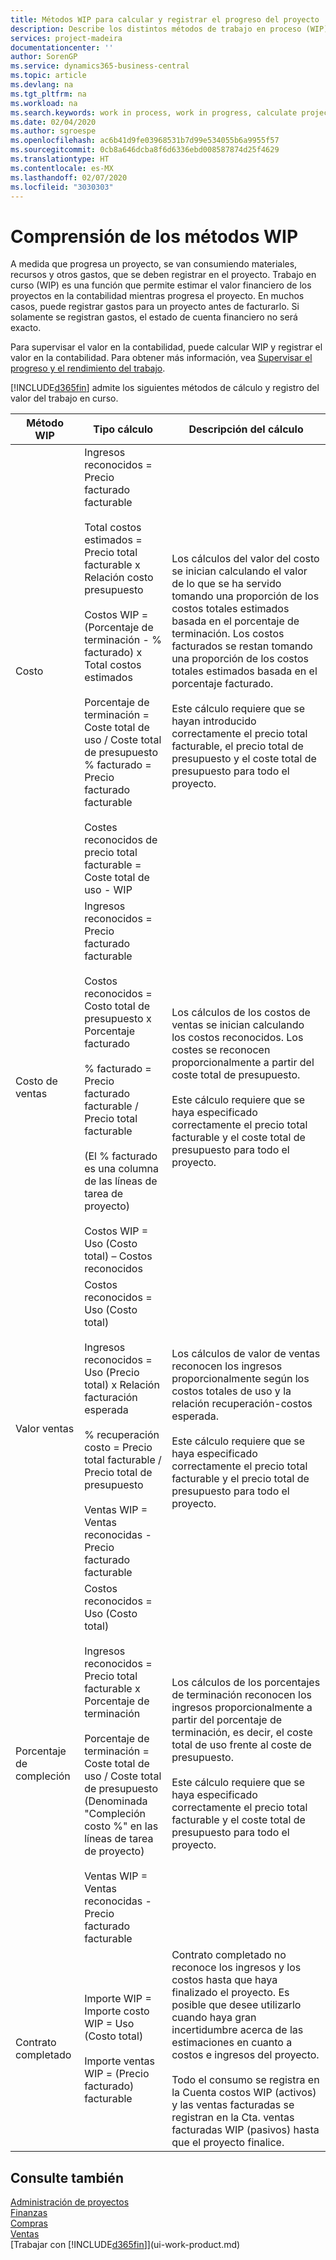 ```yaml
---
title: Métodos WIP para calcular y registrar el progreso del proyecto | Documentos de Microsoft
description: Describe los distintos métodos de trabajo en proceso (WIP) que puede utilizar para registrar, supervisar y calcular la información financiera de los proyectos en curso.
services: project-madeira
documentationcenter: ''
author: SorenGP
ms.service: dynamics365-business-central
ms.topic: article
ms.devlang: na
ms.tgt_pltfrm: na
ms.workload: na
ms.search.keywords: work in process, work in progress, calculate project WIP
ms.date: 02/04/2020
ms.author: sgroespe
ms.openlocfilehash: ac6b41d9fe03968531b7d99e534055b6a9955f57
ms.sourcegitcommit: 0cb8a646dcba8f6d6336ebd008587874d25f4629
ms.translationtype: HT
ms.contentlocale: es-MX
ms.lasthandoff: 02/07/2020
ms.locfileid: "3030303"
---
```

# <a name="understanding-wip-methods"></a>Comprensión de los métodos WIP
A medida que progresa un proyecto, se van consumiendo materiales, recursos y otros gastos, que se deben registrar en el proyecto. Trabajo en curso (WIP) es una función que permite estimar el valor financiero de los proyectos en la contabilidad mientras progresa el proyecto. En muchos casos, puede registrar gastos para un proyecto antes de facturarlo. Si solamente se registran gastos, el estado de cuenta financiero no será exacto.

Para supervisar el valor en la contabilidad, puede calcular WIP y registrar el valor en la contabilidad. Para obtener más información, vea [Supervisar el progreso y el rendimiento del trabajo](projects-how-monitor-progress-performance.md).

[!INCLUDE[d365fin](includes/d365fin_md.md)] admite los siguientes métodos de cálculo y registro del valor del trabajo en curso.

| Método WIP | Tipo cálculo | Descripción del cálculo |
| --- | --- | --- |
| Costo |Ingresos reconocidos = Precio facturado facturable<br /><br /> Total costos estimados = Precio total facturable x Relación costo presupuesto<br /><br /> Costos WIP = (Porcentaje de terminación - % facturado) x Total costos estimados<br /><br /> Porcentaje de terminación = Coste total de uso / Coste total de presupuesto<br /> % facturado = Precio facturado facturable<br /><br /> Costes reconocidos de precio total facturable = Coste total de uso - WIP |Los cálculos del valor del costo se inician calculando el valor de lo que se ha servido tomando una proporción de los costos totales estimados basada en el porcentaje de terminación. Los costos facturados se restan tomando una proporción de los costos totales estimados basada en el porcentaje facturado.<br /><br /> Este cálculo requiere que se hayan introducido correctamente el precio total facturable, el precio total de presupuesto y el coste total de presupuesto para todo el proyecto. |
| Costo de ventas |Ingresos reconocidos = Precio facturado facturable<br /><br /> Costos reconocidos = Costo total de presupuesto x Porcentaje facturado<br /><br /> % facturado = Precio facturado facturable / Precio total facturable<br /><br /> (El % facturado es una columna de las líneas de tarea de proyecto)<br /><br /> Costos WIP = Uso (Costo total) – Costos reconocidos |Los cálculos de los costos de ventas se inician calculando los costos reconocidos. Los costes se reconocen proporcionalmente a partir del coste total de presupuesto.<br /><br /> Este cálculo requiere que se haya especificado correctamente el precio total facturable y el coste total de presupuesto para todo el proyecto. |
| Valor ventas |Costos reconocidos = Uso (Costo total)<br /><br /> Ingresos reconocidos = Uso (Precio total) x Relación facturación esperada<br /><br /> % recuperación costo = Precio total facturable / Precio total de presupuesto<br /><br /> Ventas WIP = Ventas reconocidas - Precio facturado facturable |Los cálculos de valor de ventas reconocen los ingresos proporcionalmente según los costos totales de uso y la relación recuperación-costos esperada.<br /><br /> Este cálculo requiere que se haya especificado correctamente el precio total facturable y el precio total de presupuesto para todo el proyecto. |
| Porcentaje de compleción |Costos reconocidos = Uso (Costo total)<br /><br /> Ingresos reconocidos = Precio total facturable x Porcentaje de terminación<br /><br /> Porcentaje de terminación = Coste total de uso / Coste total de presupuesto<br /> (Denominada "Compleción costo %" en las líneas de tarea de proyecto)<br /><br /> Ventas WIP = Ventas reconocidas - Precio facturado facturable |Los cálculos de los porcentajes de terminación reconocen los ingresos proporcionalmente a partir del porcentaje de terminación, es decir, el coste total de uso frente al coste de presupuesto.<br /><br /> Este cálculo requiere que se haya especificado correctamente el precio total facturable y el coste total de presupuesto para todo el proyecto. |
| Contrato completado |Importe WIP = Importe costo WIP = Uso (Costo total)<br /><br /> Importe ventas WIP = (Precio facturado) facturable |Contrato completado no reconoce los ingresos y los costos hasta que haya finalizado el proyecto. Es posible que desee utilizarlo cuando haya gran incertidumbre acerca de las estimaciones en cuanto a costos e ingresos del proyecto.<br /><br /> Todo el consumo se registra en la Cuenta costos WIP (activos) y las ventas facturadas se registran en la Cta. ventas facturadas WIP (pasivos) hasta que el proyecto finalice. |

## <a name="see-also"></a>Consulte también
[Administración de proyectos](projects-manage-projects.md)  
[Finanzas](finance.md)  
[Compras](purchasing-manage-purchasing.md)         
[Ventas](sales-manage-sales.md)      
[Trabajar con [!INCLUDE[d365fin](includes/d365fin_md.md)]](ui-work-product.md)  
